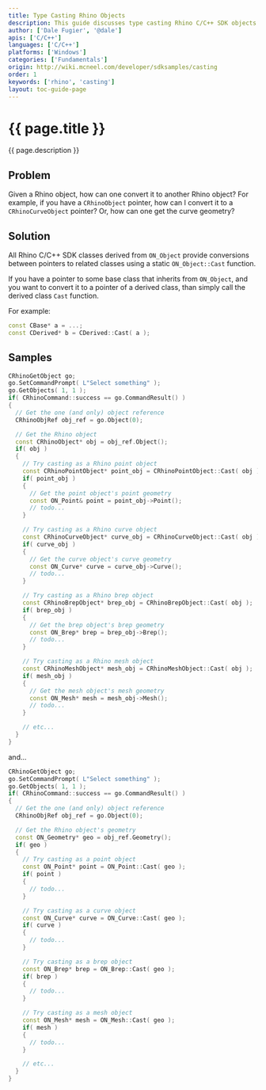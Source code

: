 ```yaml
---
title: Type Casting Rhino Objects
description: This guide discusses type casting Rhino C/C++ SDK objects.
author: ['Dale Fugier', '@dale']
apis: ['C/C++']
languages: ['C/C++']
platforms: ['Windows']
categories: ['Fundamentals']
origin: http://wiki.mcneel.com/developer/sdksamples/casting
order: 1
keywords: ['rhino', 'casting']
layout: toc-guide-page
---
```


# {{ page.title }}

{{ page.description }}

## Problem

Given a Rhino object, how can one convert it to another Rhino object?  For example, if you have a `CRhinoObject` pointer, how can I convert it to a `CRhinoCurveObject` pointer?  Or, how can one get the curve geometry?

## Solution

All Rhino C/C++ SDK classes derived from `ON_Object` provide conversions between pointers to related classes using a static `ON_Object::Cast` function.

If you have a pointer to some base class that inherits from `ON_Object`, and you want to convert it to a pointer of a derived class, than simply call the derived class `Cast` function.

For example:

```cpp
const CBase* a = ...;
const CDerived* b = CDerived::Cast( a );
```

## Samples

```cpp
CRhinoGetObject go;
go.SetCommandPrompt( L"Select something" );
go.GetObjects( 1, 1 );
if( CRhinoCommand::success == go.CommandResult() )
{
  // Get the one (and only) object reference
  CRhinoObjRef obj_ref = go.Object(0);

  // Get the Rhino object
  const CRhinoObject* obj = obj_ref.Object();
  if( obj )
  {
    // Try casting as a Rhino point object
    const CRhinoPointObject* point_obj = CRhinoPointObject::Cast( obj );
    if( point_obj )
    {
      // Get the point object's point geometry
      const ON_Point& point = point_obj->Point();
      // todo...
    }

    // Try casting as a Rhino curve object
    const CRhinoCurveObject* curve_obj = CRhinoCurveObject::Cast( obj );
    if( curve_obj )
    {
      // Get the curve object's curve geometry
      const ON_Curve* curve = curve_obj->Curve();
      // todo...
    }

    // Try casting as a Rhino brep object
    const CRhinoBrepObject* brep_obj = CRhinoBrepObject::Cast( obj );
    if( brep_obj )
    {
      // Get the brep object's brep geometry
      const ON_Brep* brep = brep_obj->Brep();
      // todo...
    }

    // Try casting as a Rhino mesh object
    const CRhinoMeshObject* mesh_obj = CRhinoMeshObject::Cast( obj );
    if( mesh_obj )
    {
      // Get the mesh object's mesh geometry
      const ON_Mesh* mesh = mesh_obj->Mesh();
      // todo...
    }

    // etc...
  }
}
```

and...

```cpp
CRhinoGetObject go;
go.SetCommandPrompt( L"Select something" );
go.GetObjects( 1, 1 );
if( CRhinoCommand::success == go.CommandResult() )
{
  // Get the one (and only) object reference
  CRhinoObjRef obj_ref = go.Object(0);

  // Get the Rhino object's geometry
  const ON_Geometry* geo = obj_ref.Geometry();
  if( geo )
  {
    // Try casting as a point object
    const ON_Point* point = ON_Point::Cast( geo );
    if( point )
    {
      // todo...
    }

    // Try casting as a curve object
    const ON_Curve* curve = ON_Curve::Cast( geo );
    if( curve )
    {
      // todo...
    }

    // Try casting as a brep object
    const ON_Brep* brep = ON_Brep::Cast( geo );
    if( brep )
    {
      // todo...
    }

    // Try casting as a mesh object
    const ON_Mesh* mesh = ON_Mesh::Cast( geo );
    if( mesh )
    {
      // todo...
    }

    // etc...
  }
}
```

